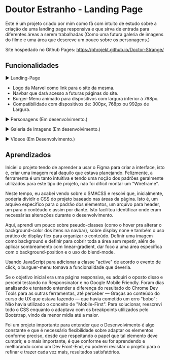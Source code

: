 
# Doutor Estranho - Landing Page

Este é um projeto criado por mim como fã com intuito de estudo sobre a criação de uma landing page responsiva e que sirva de entrada para diferentes áreas a serem trabalhadas (Como uma futura galeria de imagens do filme e uma área que descreve um pouco sobre os personagens.)

Site hospedado no Github Pages: https://phrojekt.github.io/Doctor-Strange/ 


## Funcionalidades

► Landing-Page

- Logo da Marvel como link para o site da mesma.
- Navbar que dará acesso a futuras páginas do site.
- Burger-Menu animado para dispositivos com largura inferior à 768px.
- Compatibilidade com dispositivos de: 300px, 768px ou 992px de Largura.

► Personagens (Em desenvolvimento.)

► Galeria de Imagens (Em desenvolvimento.)

► Vídeos (Em Desenvolvimento.)




## Aprendizados

Iniciei o projeto tendo de aprender a usar o Figma para criar a interface, isto é, criar uma imagem real daquilo que estava planejando. Felizmente, a ferramenta é um tanto intuitiva e tendo uma noção dos padrões geralmente utilizados para este tipo de projeto, não foi difícil montar um "Wireframe".

Neste tempo, eu acabei vendo sobre o SMACSS e resolvi que, inicialmente, poderia dividir o CSS do projeto baseado nas áreas da página. Isto é, um arquivo específico para o padrão dos elementos, um arquivo para header, um para o contéudo e assim por diante. Isto facilitou identificar onde eram necessárias alterações durante o desenvolvimento.

Aqui, aprendi um pouco sobre pseudo-classes (como o hover pra alterar o background-color dos itens na navbar), sobre display none e também o uso prático de display flex para organizar o conteúdo. Definir uma imagem como background e definir para cobrir toda a área sem repetir, além de aplicar sombreamento com linear-gradient, dar foco a uma área especifica com o background-position e o uso do blend-mode.

Usando JavaScript para adicionar a classe "active" de acordo o evento de click, o burguer-menu tomava a funcionalidade que deveria.  

Se o objetivo inicial era uma página responsiva, eu adquiri o oposto disso e percebi testando no Responsinator e no Google Mobile Friendly. Foram dias analisando e tentando entender a diferença do resultado do Chrome Dev Tools para as outras ferramentas, até perceber — Graças ao conteúdo do curso de UX que estava fazendo — que havia cometido um erro "bobo": Não havia utilizado o conceito de "Mobile-First".
Para solucionar, reescrevi todo o CSS enquanto o adaptava com os breakpoints utilizados pelo Bootstrap, vindo da menor mídia até a maior.

Foi um projeto importante para entender que o Desenvolvimento é algo constante e que é necessário flexibilidade sobre adaptar os elementos conforme preciso, desde que respeitando o papel que tal elemento deve cumprir, e o mais importante, é que conforme eu for aprendendo e melhorando como um Dev Front-End, eu poderei revisitar o projeto para o refinar e trazer cada vez mais, resultados satisfatórios. 